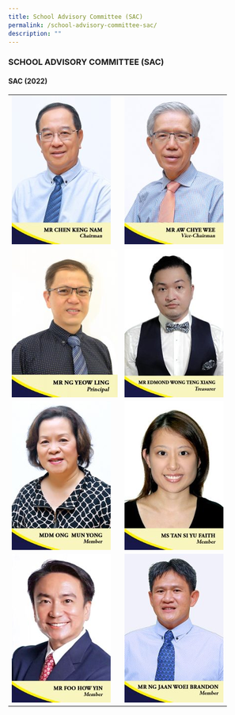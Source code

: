 ```yaml
---
title: School Advisory Committee (SAC)
permalink: /school-advisory-committee-sac/
description: ""
---
```

### SCHOOL ADVISORY COMMITTEE (SAC)

#### SAC (2022)

| | |
| --- | --- | 
| ![](/images/Mr-Chen-Keng-Nam-200x300.jpg) | ![](/images/Mr-Aw-Chye-Wee-updated-200x300.jpg) |
| ![](/images/MR-NG-YEOW-LING-P-214x300%20(1).jpg) | ![](/images/Mr-Edmond-Wong-Teng-Xiang-updated-200x300.jpg) |
| ![](/images/Mdm-Ong-Mun-Yong-200x300.jpg) | ![](/images/Ms-Tan-Si-Yu-Faith-200x300.jpg) |
| ![](/images/Mr-Foo-How-Yin-200x300.jpg) | ![](/images/mr-ng-jaan-woei-brandon-200x300.jpg) | 